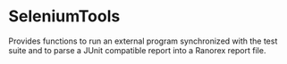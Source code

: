 # SeleniumTools
Provides functions to run an external program synchronized with the test suite and to parse a JUnit compatible report into a Ranorex report file.
